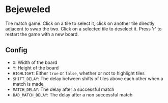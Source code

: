 # Bejeweled

Tile match game. Click on a tile to select it, click on another tile directly adjacent to swap the two. Click on a selected tile to deselect it. Press 'r' to restart the game with a new board.

## Config

* `X`: Width of the board
* `Y`: Height of the board
* `HIGHLIGHT`: Either `true` or `false`, whether or not to highlight tiles
* `SHIFT_DELAY`: The delay between shifts of tiles above each other when a match is made
* `MATCH_DELAY`: The delay after a successful match
* `BAD_MATCH_DELAY`: The delay after a non successful match
